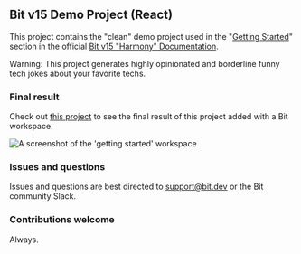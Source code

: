 ## Bit v15 Demo Project (React)

This project contains the "clean" demo project used in the "[Getting Started](https://harmony-docs.bit.dev/docs/getting-started/install-bit)" section in the official [Bit v15 "Harmony" Documentation](https://harmony-docs.bit.dev).

Warning: This project generates highly opinionated and borderline funny tech jokes about your favorite techs.

### Final result

Check out [this project](https://github.com/teambit/getting-started-result) to see the final result of this project added with a Bit workspace.

![A screenshot of the 'getting started' workspace](https://user-images.githubusercontent.com/49904302/108791974-eef57d80-7588-11eb-9732-14fb23bff90c.png)

### Issues and questions

Issues and questions are best directed to support@bit.dev or the Bit community Slack.

### Contributions welcome

Always.
